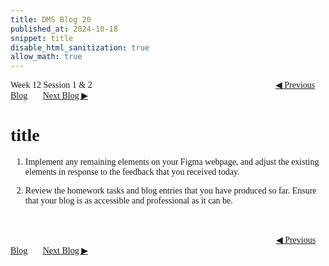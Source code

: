 ```yaml
---
title: DMS Blog 20
published_at: 2024-10-18
snippet: title
disable_html_sanitization: true
allow_math: true
---
```

<font face="Times New Roman">
Week 12 Session 1 & 2
<a href="https://d20502-d-dms1-blog-38.deno.dev/nineteen-blog-post" class="button" style="margin-left:20.7em">◀︎ Previous Blog</a>&nbsp;&nbsp;&nbsp;&nbsp;&nbsp;&nbsp;
<a href="https://d20502-d-dms1-blog-38.deno.dev/twentieth-blog-post" class="button">Next Blog ▶︎</a>

# title

1. Implement any remaining elements on your Figma webpage, and adjust the existing elements in response to the feedback that you received today.

2. Review the homework tasks and blog entries that you have produced so far. Ensure that your blog is as accessible and professional as it can be.

<br></br>
<a href="https://d20502-d-dms1-blog-38.deno.dev/nineteen-blog-post" class="button" style="margin-left:30.35em">◀︎ Previous Blog</a>&nbsp;&nbsp;&nbsp;&nbsp;&nbsp;&nbsp;
<a href="https://d20502-d-dms1-blog-38.deno.dev/twentieth-blog-post" class="button">Next Blog ▶︎</a>
</font>